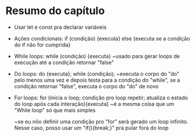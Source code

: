 # Resumo do capítulo 

- Usar let e const pra declarar variáveis

- Ações condicionais: 
if (condição) {executa}
    else {executa se a condição do if não for cumprida}

- While loops:
    while (condição) {executa}    ~usado para gerar loops de execução até a condição retornar "false"

- Do loops:
    do {executa}; 
        while (condição);   ~executa o corpo do "do" pelo menos uma vez e depois testa para a condição do "while", se a condição retornar "false", executa o corpo do "do" de novo

- For loops:
    for (inicia o loop; condição pro loop repetir; atualiza o estado do loop após cada interação){executa}    ~é a mesma coisa que um "While loop" só que mais simples

    ~se eu nõo definir uma condição pro "for" será gerado um loop infinito. Nesse caso, posso usar um "if(){break;}" pra pular fora do loop 




